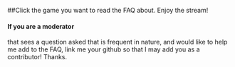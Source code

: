 ##Click the game you want to read the FAQ about.  Enjoy the stream!

#### If you are a moderator
that sees a question asked that is frequent in nature, and would like to help me add to the FAQ, link me your github so that I may add you as a contributor!  Thanks.
